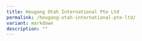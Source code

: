 ```yaml
---
title: Hougang Otah International Pte Ltd
permalink: /hougang-otah-international-pte-ltd/
variant: markdown
description: ""
---
```

